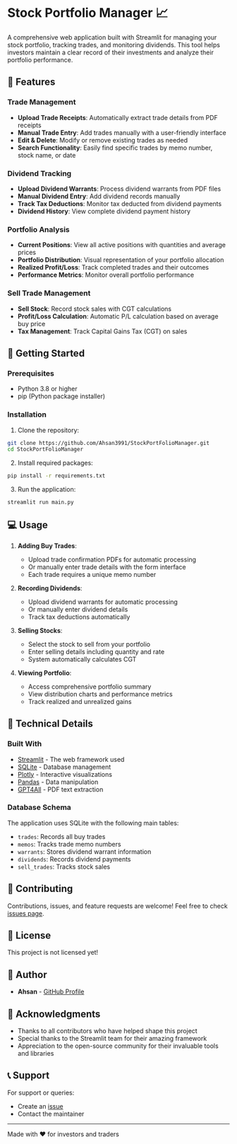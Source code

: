 # Stock Portfolio Manager 📈

A comprehensive web application built with Streamlit for managing your stock portfolio, tracking trades, and monitoring dividends. This tool helps investors maintain a clear record of their investments and analyze their portfolio performance.

## 🌟 Features

### Trade Management
- **Upload Trade Receipts**: Automatically extract trade details from PDF receipts
- **Manual Trade Entry**: Add trades manually with a user-friendly interface
- **Edit & Delete**: Modify or remove existing trades as needed
- **Search Functionality**: Easily find specific trades by memo number, stock name, or date

### Dividend Tracking
- **Upload Dividend Warrants**: Process dividend warrants from PDF files
- **Manual Dividend Entry**: Add dividend records manually
- **Track Tax Deductions**: Monitor tax deducted from dividend payments
- **Dividend History**: View complete dividend payment history

### Portfolio Analysis
- **Current Positions**: View all active positions with quantities and average prices
- **Portfolio Distribution**: Visual representation of your portfolio allocation
- **Realized Profit/Loss**: Track completed trades and their outcomes
- **Performance Metrics**: Monitor overall portfolio performance

### Sell Trade Management
- **Sell Stock**: Record stock sales with CGT calculations
- **Profit/Loss Calculation**: Automatic P/L calculation based on average buy price
- **Tax Management**: Track Capital Gains Tax (CGT) on sales

## 🚀 Getting Started

### Prerequisites
- Python 3.8 or higher
- pip (Python package installer)

### Installation

1. Clone the repository:
```bash
git clone https://github.com/Ahsan3991/StockPortFolioManager.git
cd StockPortFolioManager
```

2. Install required packages:
```bash
pip install -r requirements.txt
```

3. Run the application:
```bash
streamlit run main.py
```

## 💻 Usage

1. **Adding Buy Trades**:
   - Upload trade confirmation PDFs for automatic processing
   - Or manually enter trade details with the form interface
   - Each trade requires a unique memo number

2. **Recording Dividends**:
   - Upload dividend warrants for automatic processing
   - Or manually enter dividend details
   - Track tax deductions automatically

3. **Selling Stocks**:
   - Select the stock to sell from your portfolio
   - Enter selling details including quantity and rate
   - System automatically calculates CGT

4. **Viewing Portfolio**:
   - Access comprehensive portfolio summary
   - View distribution charts and performance metrics
   - Track realized and unrealized gains

## 🔧 Technical Details

### Built With
- [Streamlit](https://streamlit.io/) - The web framework used
- [SQLite](https://www.sqlite.org/index.html) - Database management
- [Plotly](https://plotly.com/) - Interactive visualizations
- [Pandas](https://pandas.pydata.org/) - Data manipulation
- [GPT4All](https://github.com/nomic-ai/gpt4all) - PDF text extraction

### Database Schema
The application uses SQLite with the following main tables:
- `trades`: Records all buy trades
- `memos`: Tracks trade memo numbers
- `warrants`: Stores dividend warrant information
- `dividends`: Records dividend payments
- `sell_trades`: Tracks stock sales

## 🤝 Contributing

Contributions, issues, and feature requests are welcome! Feel free to check [issues page](https://github.com/Ahsan3991/StockPortFolioManager/issues).

## 📝 License

This project is not licensed yet!

## 👥 Author

- **Ahsan** - [GitHub Profile](https://github.com/Ahsan3991)

## 🙏 Acknowledgments

- Thanks to all contributors who have helped shape this project
- Special thanks to the Streamlit team for their amazing framework
- Appreciation to the open-source community for their invaluable tools and libraries

## 📞 Support

For support or queries:
- Create an [issue](https://github.com/Ahsan3991/StockPortFolioManager/issues)
- Contact the maintainer

---
Made with ❤️ for investors and traders

